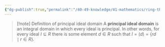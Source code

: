 ```yaml
---
{"dg-publish":true,"permalink":"/40-49-knowledge/41-mathematics/ring-theory/principal-ideal-domains-pi-ds/","tags":["ring_theory"],"updated":"2024-05-07T06:29:39-07:00"}
---
```


>[!note] Definition of principal ideal domain
>A **principal ideal domain** is an integral domain in which every ideal is principal. In other words, for every ideal $I\subseteq R$ there is some element $d\in R$ such that $I=(d)=\{rd\mid r\in R\}$.

